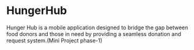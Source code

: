 # HungerHub
Hunger Hub is a mobile application designed to bridge the gap between food donors and those in need by providing a seamless donation and request system.(Mini Project phase-1)
